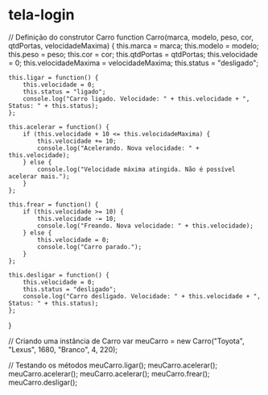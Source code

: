 # tela-login


// Definição do construtor Carro
function Carro(marca, modelo, peso, cor, qtdPortas, velocidadeMaxima) {
    this.marca = marca;
    this.modelo = modelo;
    this.peso = peso;
    this.cor = cor;
    this.qtdPortas = qtdPortas;
    this.velocidade = 0;
    this.velocidadeMaxima = velocidadeMaxima;
    this.status = "desligado";

    this.ligar = function() {
        this.velocidade = 0;
        this.status = "ligado";
        console.log("Carro ligado. Velocidade: " + this.velocidade + ", Status: " + this.status);
    };

    this.acelerar = function() {
        if (this.velocidade + 10 <= this.velocidadeMaxima) {
            this.velocidade += 10;
            console.log("Acelerando. Nova velocidade: " + this.velocidade);
        } else {
            console.log("Velocidade máxima atingida. Não é possível acelerar mais.");
        }
    };

    this.frear = function() {
        if (this.velocidade >= 10) {
            this.velocidade -= 10;
            console.log("Freando. Nova velocidade: " + this.velocidade);
        } else {
            this.velocidade = 0;
            console.log("Carro parado.");
        }
    };

    this.desligar = function() {
        this.velocidade = 0;
        this.status = "desligado";
        console.log("Carro desligado. Velocidade: " + this.velocidade + ", Status: " + this.status);
    };
}

// Criando uma instância de Carro
var meuCarro = new Carro("Toyota", "Lexus", 1680, "Branco", 4, 220);

// Testando os métodos
meuCarro.ligar();
meuCarro.acelerar();
meuCarro.acelerar();
meuCarro.acelerar();
meuCarro.frear();
meuCarro.desligar();
